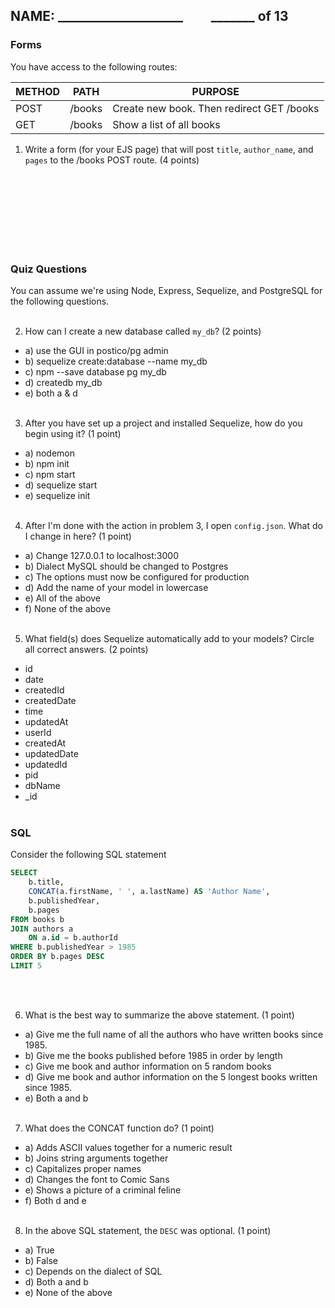## NAME: ____________________ &nbsp; &nbsp; &nbsp; &nbsp; _______ of 13

### Forms

You have access to the following routes:

| METHOD | PATH | PURPOSE |
| ------ | ---------------| --------------------------------- |
| POST | /books | Create new book. Then redirect GET /books |
| GET | /books | Show a list of all books |


1. Write a form (for your EJS page) that will post `title`, `author_name`, and `pages` to the /books POST route. (4 points)

<br><br><br><br><br><br><br>



### Quiz Questions

You can assume we're using Node, Express, Sequelize, and PostgreSQL for the following questions.
<br><br>

2. How can I create a new database called `my_db`? (2 points)

* a) use the GUI in postico/pg admin
* b) sequelize create:database --name my_db
* c) npm --save database pg my_db
* d) createdb my_db
* e) both a & d
<br><br>

3. After you have set up a project and installed Sequelize, how do you begin using it? (1 point)

* a) nodemon
* b) npm init
* c) npm start
* d) sequelize start
* e) sequelize init
<br><br>

4. After I'm done with the action in problem 3, I open `config.json`. What do I change in here? (1 point)

* a) Change 127.0.0.1 to localhost:3000
* b) Dialect MySQL should be changed to Postgres
* c) The options must now be configured for production
* d) Add the name of your model in lowercase
* e) All of the above
* f) None of the above
<br><br>

5. What field(s) does Sequelize automatically add to your models? Circle all correct answers. (2 points)

* id
* date
* createdId
* createdDate
* time
* updatedAt
* userId
* createdAt
* updatedDate
* updatedId
* pid
* dbName
* \_id 
<br><br>

### SQL

Consider the following SQL statement

```SQL
SELECT 
    b.title,
    CONCAT(a.firstName, ' ', a.lastName) AS 'Author Name',
    b.publishedYear,
    b.pages
FROM books b
JOIN authors a
    ON a.id = b.authorId
WHERE b.publishedYear > 1985
ORDER BY b.pages DESC
LIMIT 5
```
<br><br>

6. What is the best way to summarize the above statement. (1 point)

* a) Give me the full name of all the authors who have written books since 1985.
* b) Give me the books published before 1985 in order by length
* c) Give me book and author information on 5 random books
* d) Give me book and author information on the 5 longest books written since 1985.
* e) Both a and b
<br><br>

7. What does the CONCAT function do? (1 point)

* a) Adds ASCII values together for a numeric result
* b) Joins string arguments together
* c) Capitalizes proper names
* d) Changes the font to Comic Sans 
* e) Shows a picture of a criminal feline
* f) Both d and e
<br><br>

8. In the above SQL statement, the `DESC` was optional. (1 point)

* a) True
* b) False
* c) Depends on the dialect of SQL
* d) Both a and b
* e) None of the above
<br><br>
